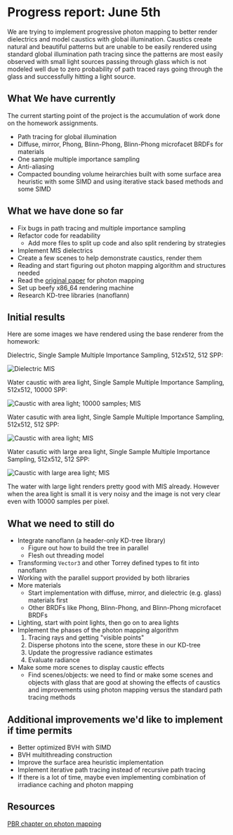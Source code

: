 # Progress report: June 5th

We are trying to implement progressive photon mapping to better render dielectrics and model
caustics with global illumination. Caustics create natural and beautiful patterns but are unable
to be easily rendered using standard global illumination path tracing since the patterns are most
easily observed with small light sources passing through glass which is not modeled well due to zero
probability of path traced rays going through the glass and successfully hitting a light source.

## What We have currently

The current starting point of the project is the accumulation of work done on the homework
assignments.

- Path tracing for global illumination
- Diffuse, mirror, Phong, Blinn-Phong, Blinn-Phong microfacet BRDFs for materials
- One sample multiple importance sampling
- Anti-aliasing
- Compacted bounding volume heirarchies built with some surface area heuristic with some SIMD and
  using iterative stack based methods and some SIMD

## What we have done so far

- Fix bugs in path tracing and multiple importance sampling
- Refactor code for readability
	- Add more files to split up code and also split rendering by strategies
- Implement MIS dielectrics
- Create a few scenes to help demonstrate caustics, render them
- Reading and start figuring out photon mapping algorithm and structures needed
- Read the [original paper](
  http://graphics.ucsd.edu/~henrik/papers/progressive_photon_mapping/progressive_photon_mapping.pdf)
  for photon mapping
- Set up beefy x86_64 rendering machine
- Research KD-tree libraries (nanoflann)

## Initial results

Here are some images we have rendered using the base renderer from the homework:

Dielectric, Single Sample Multiple Importance Sampling, 512x512, 512 SPP:

![Dielectric MIS](imgs/cbox-dielectric-mis.png)

Water caustic with area light, Single Sample Multiple Importance Sampling, 512x512, 10000 SPP:

![Caustic with area light; 10000 samples; MIS](
imgs/cbox-water-caustic-area-light-10000-samples-mis.png)

Water casutic with area light, Single Sample Multiple Importance Sampling, 512x512, 512 SPP:

![Caustic with area light; MIS](imgs/cbox-water-caustic-area-light-mis.png)

Water casutic with large area light, Single Sample Multiple Importance Sampling, 512x512, 512 SPP:

![Caustic with large area light; MIS](imgs/cbox-water-large-light-mis.png)

The water with large light renders pretty good with MIS already.  However when the area light is
small it is very noisy and the image is not very clear even with 10000 samples per pixel.

## What we need to still do

- Integrate nanoflann (a header-only KD-tree library)
	- Figure out how to build the tree in parallel
	- Flesh out threading model
- Transforming `Vector3` and other Torrey defined types to fit into nanoflann
- Working with the parallel support provided by both libraries
- More materials
	- Start implementation with diffuse, mirror, and dielectric (e.g. glass) materials first
	- Other BRDFs like Phong, Blinn-Phong, and Blinn-Phong microfacet BRDFs
- Lighting, start with point lights, then go on to area lights
- Implement the phases of the photon mapping algorithm
	1. Tracing rays and getting "visible points"
	2. Disperse photons into the scene, store these in our KD-tree
	3. Update the progressive radiance estimates
	4. Evaluate radiance
- Make some more scenes to display caustic effects
	- Find scenes/objects: we need to find or make some scenes and objects with glass that are good
	  at showing the effects of caustics and improvements using photon mapping versus the standard
	  path tracing methods

## Additional improvements we'd like to implement if time permits

- Better optimized BVH with SIMD
- BVH multithreading construction
- Improve the surface area heuristic implementation
- Implement iterative path tracing instead of recursive path tracing
- If there is a lot of time, maybe even implementing combination of irradiance caching and photon
  mapping

## Resources

[PBR chapter on photon mapping](
https://www.pbr-book.org/3ed-2018/Light_Transport_III_Bidirectional_Methods/Stochastic_Progressive_Photon_Mapping)
